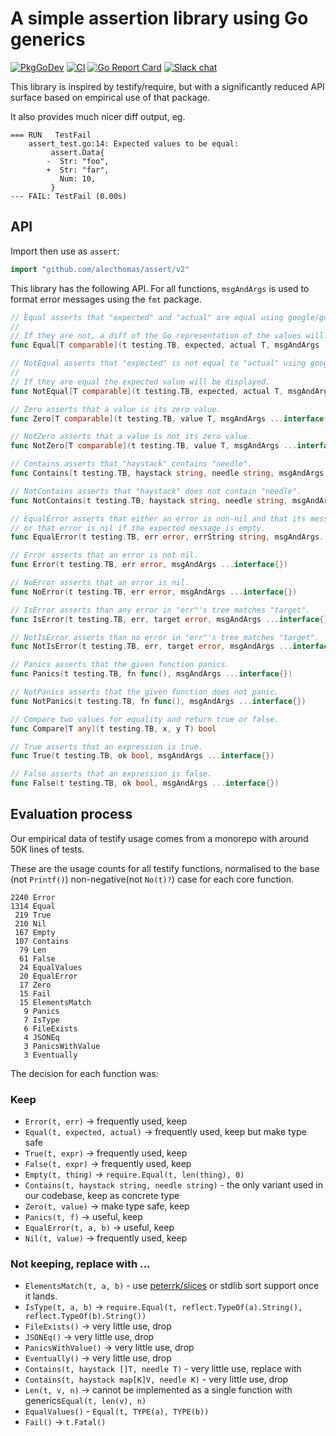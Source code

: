# A simple assertion library using Go generics

[![PkgGoDev](https://pkg.go.dev/badge/github.com/alecthomas/assert/v2)](https://pkg.go.dev/github.com/alecthomas/assert/v2) [![CI](https://github.com/alecthomas/assert/actions/workflows/ci.yml/badge.svg)](https://github.com/alecthomas/assert/actions/workflows/ci.yml) 
[![Go Report Card](https://goreportcard.com/badge/github.com/alecthomas/assert/v2)](https://goreportcard.com/report/github.com/alecthomas/assert/v2) [![Slack chat](https://img.shields.io/static/v1?logo=slack&style=flat&label=slack&color=green&message=gophers)](https://gophers.slack.com/messages/CN9DS8YF3)


This library is inspired by testify/require, but with a significantly reduced
API surface based on empirical use of that package.

It also provides much nicer diff output, eg.

```
=== RUN   TestFail
    assert_test.go:14: Expected values to be equal:
         assert.Data{
        -  Str: "foo",
        +  Str: "far",
           Num: 10,
         }
--- FAIL: TestFail (0.00s)
```

## API

Import then use as `assert`:

```go
import "github.com/alecthomas/assert/v2"
```

This library has the following API. For all functions, `msgAndArgs` is used to
format error messages using the `fmt` package.

```go
// Equal asserts that "expected" and "actual" are equal using google/go-cmp.
//
// If they are not, a diff of the Go representation of the values will be displayed.
func Equal[T comparable](t testing.TB, expected, actual T, msgAndArgs ...interface{})

// NotEqual asserts that "expected" is not equal to "actual" using google/go-cmp.
//
// If they are equal the expected value will be displayed.
func NotEqual[T comparable](t testing.TB, expected, actual T, msgAndArgs ...interface{})

// Zero asserts that a value is its zero value.
func Zero[T comparable](t testing.TB, value T, msgAndArgs ...interface{})

// NotZero asserts that a value is not its zero value.
func NotZero[T comparable](t testing.TB, value T, msgAndArgs ...interface{})

// Contains asserts that "haystack" contains "needle".
func Contains(t testing.TB, haystack string, needle string, msgAndArgs ...interface{})

// NotContains asserts that "haystack" does not contain "needle".
func NotContains(t testing.TB, haystack string, needle string, msgAndArgs ...interface{})

// EqualError asserts that either an error is non-nil and that its message is what is expected,
// or that error is nil if the expected message is empty.
func EqualError(t testing.TB, err error, errString string, msgAndArgs...interface{})

// Error asserts that an error is not nil.
func Error(t testing.TB, err error, msgAndArgs ...interface{})

// NoError asserts that an error is nil.
func NoError(t testing.TB, err error, msgAndArgs ...interface{})

// IsError asserts than any error in "err"'s tree matches "target".
func IsError(t testing.TB, err, target error, msgAndArgs ...interface{})

// NotIsError asserts than no error in "err"'s tree matches "target".
func NotIsError(t testing.TB, err, target error, msgAndArgs ...interface{})

// Panics asserts that the given function panics.
func Panics(t testing.TB, fn func(), msgAndArgs ...interface{})

// NotPanics asserts that the given function does not panic.
func NotPanics(t testing.TB, fn func(), msgAndArgs ...interface{})

// Compare two values for equality and return true or false.
func Compare[T any](t testing.TB, x, y T) bool

// True asserts that an expression is true.
func True(t testing.TB, ok bool, msgAndArgs ...interface{})

// False asserts that an expression is false.
func False(t testing.TB, ok bool, msgAndArgs ...interface{})
```

## Evaluation process

Our empirical data of testify usage comes from a monorepo with around 50K lines
of tests.

These are the usage counts for all testify functions, normalised to the base
(not `Printf()`) non-negative(not `No(t)?`) case for each core function.

```text
2240 Error
1314 Equal
 219 True
 210 Nil
 167 Empty
 107 Contains
  79 Len
  61 False
  24 EqualValues
  20 EqualError
  17 Zero
  15 Fail
  15 ElementsMatch
   9 Panics
   7 IsType
   6 FileExists
   4 JSONEq
   3 PanicsWithValue
   3 Eventually
```

The decision for each function was:

### Keep

- `Error(t, err)` -> frequently used, keep
- `Equal(t, expected, actual)` -> frequently used, keep but make type safe
- `True(t, expr)` -> frequently used, keep
- `False(t, expr)` -> frequently used, keep
- `Empty(t, thing)` -> `require.Equal(t, len(thing), 0)`
- `Contains(t, haystack string, needle string)` - the only variant used in our codebase, keep as concrete type
- `Zero(t, value)` -> make type safe, keep
- `Panics(t, f)` -> useful, keep
- `EqualError(t, a, b)` -> useful, keep
- `Nil(t, value)` -> frequently used, keep

### Not keeping, replace with ...

- `ElementsMatch(t, a, b)` - use [peterrk/slices](https://github.com/peterrk/slices) or stdlib sort support once it lands.
- `IsType(t, a, b)` -> `require.Equal(t, reflect.TypeOf(a).String(), reflect.TypeOf(b).String())`
- `FileExists()` -> very little use, drop
- `JSONEq()` -> very little use, drop
- `PanicsWithValue()` -> very little use, drop
- `Eventually()` -> very little use, drop
- `Contains(t, haystack []T, needle T)` - very little use, replace with
- `Contains(t, haystack map[K]V, needle K)` - very little use, drop
- `Len(t, v, n)` -> cannot be implemented as a single function with generics`Equal(t, len(v), n)`
- `EqualValues()` - `Equal(t, TYPE(a), TYPE(b))`
- `Fail()` -> `t.Fatal()`
